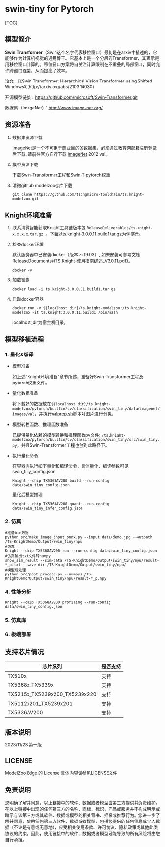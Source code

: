 # swin-tiny for Pytorch

<!--命名规则 {model_name}-{dataset}-{framework}-->

[TOC]

## 模型简介

**Swin Transformer**（Swin这个名字代表移位窗口）最初是在arxiv中描述的，它能够作为计算机视觉的通用骨干。它基本上是一个分层的Transformer，其表示是用移位窗口计算的。移位窗口方案将自关注计算限制在不重叠的局部窗口，同时允许跨窗口连接，从而提高了效率。

<!--可选-->论文：[《Swin Transformer: Hierarchical Vision Transformer using Shifted Windows》](http://arxiv.org/abs/2103.14030)

开源模型链接：https://github.com/microsoft/Swin-Transformer.git

数据集（ImageNet）：http://www.image-net.org/

## 资源准备

1. 数据集资源下载

	ImageNet是一个不可用于商业目的的数据集，必须通过教育网邮箱注册登录后下载, 请前往官方自行下载 [ImageNet](http://image-net.org/) 2012 val。

2. 模型资源下载

	下载[Swin-Transformer](https://github.com/microsoft/Swin-Transformer.git)工程和[Swin-T pytorch权重](https://github.com/SwinTransformer/storage/releases/download/v1.0.0/swin_tiny_patch4_window7_224.pth)

3. 清微github modelzoo仓库下载

	```git clone https://github.com/tsingmicro-toolchain/ts.knight-modelzoo.git```

## Knight环境准备

1. 联系清微智能获取Knight工具链版本包 ```ReleaseDeliverables/ts.knight-x.x.x.x.tar.gz ```。下面以ts.knight-3.0.0.11.build1.tar.gz为例演示。

2. 检查docker环境

	​默认服务器中已安装docker（版本>=19.03）, 如未安装可参考文档ReleaseDocuments/《TS.Knight-使用指南综述_V3.0.11.pdf》。
	
	```
	docker -v   
	```

3. 加载镜像
	
	```
	docker load -i ts.knight-3.0.0.11.build1.tar.gz
	```

4. 启动docker容器

	```
	docker run -v ${localhost_dir}/ts.knight-modelzoo:/ts.knight-modelzoo -it ts.knight:3.0.0.11.build1 /bin/bash
	```
	
	localhost_dir为宿主机目录。



## 模型移植流程

### 1. 量化&编译

-   模型准备
	
	如上述"Knight环境准备"章节所述，准备好Swin-Transformer工程及 pytorch权重文件。
	

-   量化数据准备

    将下载好的数据放在`${localhost_dir}/ts.knight-modelzoo/pytorch/builtin/cv/classification/swin_tiny/data/imagenet/images/val`，并执行[valprep.sh](https://pan.baidu.com/s/1rAOzMAZhlN6sCvJMoBQROg?pwd=u2np)脚本对图片进行分类。

-   模型转换函数、推理函数准备
	
	已提供量化依赖的模型转换和推理函数py文件: ```/ts.knight-modelzoo/pytorch/builtin/cv/classification/swin_tiny/src/swin_tiny.py```，并且Swin-Transformer工程也放到此路径下。

-   执行量化命令

	在容器内执行如下量化和编译命令，具体量化、编译参数可见 swin_tiny_config.json

    	Knight --chip TX5368AV200 build --run-config data/swin_tiny_config.json
	
	量化后模型推理

    	Knight --chip TX5368AV200 quant --run-config data/swin_tiny_infer_config.json



### 2. 仿真

    #准备bin数据
    python src/make_image_input_onnx.py --input data/demo.jpg --outpath /TS-KnightDemo/Output/swin_tiny/npu
    #仿真
    Knight --chip TX5368AV200 run --run-config data/swin_tiny_config.json
	#仿真输出txt文件转numpy
	show_sim_result --sim-data /TS-KnightDemo/Output/swin_tiny/npu/result-*_p.txt --save-dir /TS-KnightDemo/Output/swin_tiny/npu/
	#模型后处理
	python src/post_process.py --numpys /TS-KnightDemo/Output/swin_tiny/npu/result-*_p.npy

### 4. 性能分析

```
Knight --chip TX5368AV200 profiling --run-config data/swin_tiny_config.json
```

### 5. 仿真库

### 6. 板端部署



## 支持芯片情况

| 芯片系列                                          | 是否支持 |
| ------------------------------------------------ | ------- |
| TX510x                                           | 支持     |
| TX5368x_TX5339x                                  | 支持     |
| TX5215x_TX5239x200_TX5239x220 | 支持     |
| TX5112x201_TX5239x201                            | 支持     |
| TX5336AV200                                      | 支持     |



## 版本说明

2023/11/23  第一版



## LICENSE

ModelZoo Edge 的 License 具体内容请参见LICENSE文件

## 免责说明

您明确了解并同意，以上链接中的软件、数据或者模型由第三方提供并负责维护。在以上链接中出现的任何第三方的名称、商标、标识、产品或服务并不构成明示或暗示与该第三方或其软件、数据或模型的相关背书、担保或推荐行为。您进一步了解并同意，使用任何第三方软件、数据或者模型，包括您提供的任何信息或个人数据（不论是有意或无意地），应受相关使用条款、许可协议、隐私政策或其他此类协议的约束。因此，使用链接中的软件、数据或者模型可能导致的所有风险将由您自行承担。



